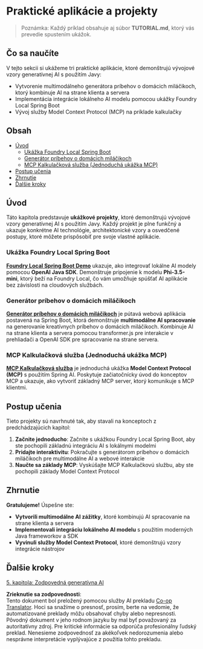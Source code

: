 <!--
CO_OP_TRANSLATOR_METADATA:
{
  "original_hash": "139c227ef39d24287257d1aff6fc6973",
  "translation_date": "2025-07-25T10:03:23+00:00",
  "source_file": "04-PracticalSamples/README.md",
  "language_code": "sk"
}
-->
# Praktické aplikácie a projekty

> Poznámka: Každý príklad obsahuje aj súbor **TUTORIAL.md**, ktorý vás prevedie spustením ukážok.

## Čo sa naučíte
V tejto sekcii si ukážeme tri praktické aplikácie, ktoré demonštrujú vývojové vzory generatívnej AI s použitím Javy:
- Vytvorenie multimodálneho generátora príbehov o domácich miláčikoch, ktorý kombinuje AI na strane klienta a servera
- Implementácia integrácie lokálneho AI modelu pomocou ukážky Foundry Local Spring Boot
- Vývoj služby Model Context Protocol (MCP) na príklade kalkulačky

## Obsah

- [Úvod](../../../04-PracticalSamples)
  - [Ukážka Foundry Local Spring Boot](../../../04-PracticalSamples)
  - [Generátor príbehov o domácich miláčikoch](../../../04-PracticalSamples)
  - [MCP Kalkulačková služba (Jednoduchá ukážka MCP)](../../../04-PracticalSamples)
- [Postup učenia](../../../04-PracticalSamples)
- [Zhrnutie](../../../04-PracticalSamples)
- [Ďalšie kroky](../../../04-PracticalSamples)

## Úvod

Táto kapitola predstavuje **ukážkové projekty**, ktoré demonštrujú vývojové vzory generatívnej AI s použitím Javy. Každý projekt je plne funkčný a ukazuje konkrétne AI technológie, architektonické vzory a osvedčené postupy, ktoré môžete prispôsobiť pre svoje vlastné aplikácie.

### Ukážka Foundry Local Spring Boot

**[Foundry Local Spring Boot Demo](foundrylocal/README.md)** ukazuje, ako integrovať lokálne AI modely pomocou **OpenAI Java SDK**. Demonštruje pripojenie k modelu **Phi-3.5-mini**, ktorý beží na Foundry Local, čo vám umožňuje spúšťať AI aplikácie bez závislosti na cloudových službách.

### Generátor príbehov o domácich miláčikoch

**[Generátor príbehov o domácich miláčikoch](petstory/README.md)** je pútavá webová aplikácia postavená na Spring Boot, ktorá demonštruje **multimodálne AI spracovanie** na generovanie kreatívnych príbehov o domácich miláčikoch. Kombinuje AI na strane klienta a servera pomocou transformer.js pre interakcie v prehliadači a OpenAI SDK pre spracovanie na strane servera.

### MCP Kalkulačková služba (Jednoduchá ukážka MCP)

**[MCP Kalkulačková služba](mcp/calculator/README.md)** je jednoduchá ukážka **Model Context Protocol (MCP)** s použitím Spring AI. Poskytuje začiatočnícky úvod do konceptov MCP a ukazuje, ako vytvoriť základný MCP server, ktorý komunikuje s MCP klientmi.

## Postup učenia

Tieto projekty sú navrhnuté tak, aby stavali na konceptoch z predchádzajúcich kapitol:

1. **Začnite jednoducho**: Začnite s ukážkou Foundry Local Spring Boot, aby ste pochopili základnú integráciu AI s lokálnymi modelmi
2. **Pridajte interaktivitu**: Pokračujte s generátorom príbehov o domácich miláčikoch pre multimodálne AI a webové interakcie
3. **Naučte sa základy MCP**: Vyskúšajte MCP Kalkulačkovú službu, aby ste pochopili základy Model Context Protocol

## Zhrnutie

**Gratulujeme!** Úspešne ste:

- **Vytvorili multimodálne AI zážitky**, ktoré kombinujú AI spracovanie na strane klienta a servera
- **Implementovali integráciu lokálneho AI modelu** s použitím moderných Java frameworkov a SDK
- **Vyvinuli služby Model Context Protocol**, ktoré demonštrujú vzory integrácie nástrojov

## Ďalšie kroky

[5. kapitola: Zodpovedná generatívna AI](../05-ResponsibleGenAI/README.md)

**Zrieknutie sa zodpovednosti**:  
Tento dokument bol preložený pomocou služby AI prekladu [Co-op Translator](https://github.com/Azure/co-op-translator). Hoci sa snažíme o presnosť, prosím, berte na vedomie, že automatizované preklady môžu obsahovať chyby alebo nepresnosti. Pôvodný dokument v jeho rodnom jazyku by mal byť považovaný za autoritatívny zdroj. Pre kritické informácie sa odporúča profesionálny ľudský preklad. Nenesieme zodpovednosť za akékoľvek nedorozumenia alebo nesprávne interpretácie vyplývajúce z použitia tohto prekladu.